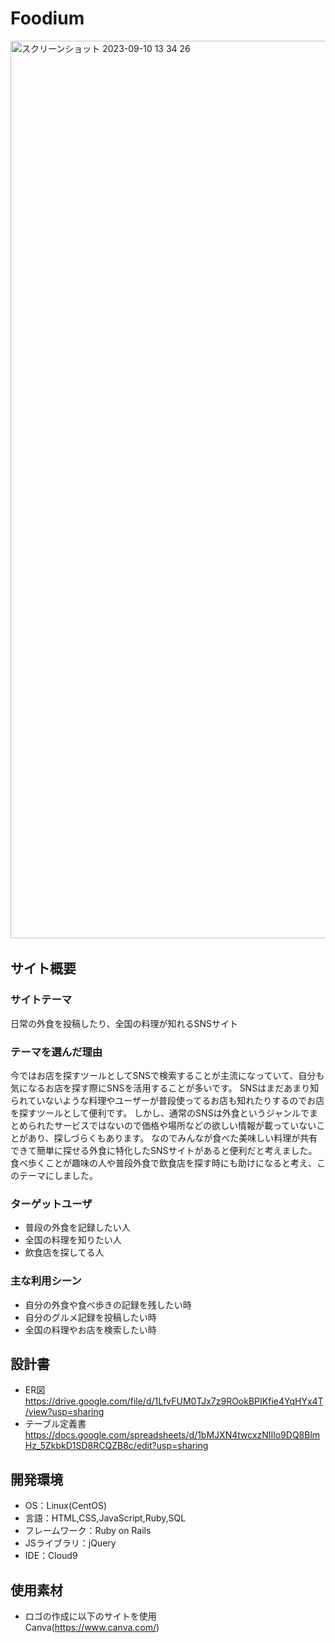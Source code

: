 # Foodium
​
<img width="1436" alt="スクリーンショット 2023-09-10 13 34 26" src="https://github.com/border06/Foodium/assets/135212696/207802df-0c9a-4c74-b807-a3b236cf709b">

## サイト概要
### サイトテーマ
日常の外食を投稿したり、全国の料理が知れるSNSサイト
​
### テーマを選んだ理由
今ではお店を探すツールとしてSNSで検索することが主流になっていて、自分も気になるお店を探す際にSNSを活用することが多いです。
SNSはまだあまり知られていないような料理やユーザーが普段使ってるお店も知れたりするのでお店を探すツールとして便利です。
しかし、通常のSNSは外食というジャンルでまとめられたサービスではないので価格や場所などの欲しい情報が載っていないことがあり、探しづらくもあります。
なのでみんなが食べた美味しい料理が共有できて簡単に探せる外食に特化したSNSサイトがあると便利だと考えました。
食べ歩くことが趣味の人や普段外食で飲食店を探す時にも助けになると考え、このテーマにしました。
​
### ターゲットユーザ
- 普段の外食を記録したい人
- 全国の料理を知りたい人
- 飲食店を探してる人
​
### 主な利用シーン
- 自分の外食や食べ歩きの記録を残したい時
- 自分のグルメ記録を投稿したい時
- 全国の料理やお店を検索したい時
​
## 設計書
- ER図
  <br>https://drive.google.com/file/d/1LfvFUM0TJx7z9ROokBPIKfie4YqHYx4T/view?usp=sharing
- テーブル定義書
  <br>https://docs.google.com/spreadsheets/d/1bMJXN4twcxzNIIlo9DQ8BlmHz_5ZkbkD1SD8RCQZB8c/edit?usp=sharing
​
## 開発環境
- OS：Linux(CentOS)
- 言語：HTML,CSS,JavaScript,Ruby,SQL
- フレームワーク：Ruby on Rails
- JSライブラリ：jQuery
- IDE：Cloud9

## 使用素材
- ロゴの作成に以下のサイトを使用
  <br>Canva(https://www.canva.com/)
